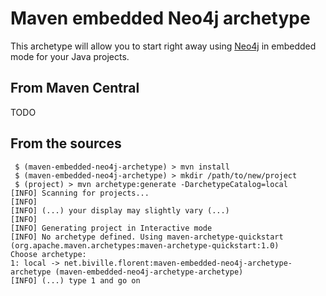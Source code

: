 # Maven embedded Neo4j archetype

This archetype will allow you to start right away using [Neo4j](http://www.neo4j.org) in embedded mode
for your Java projects.

## From Maven Central

TODO

## From the sources

```
 $ (maven-embedded-neo4j-archetype) > mvn install
 $ (maven-embedded-neo4j-archetype) > mkdir /path/to/new/project
 $ (project) > mvn archetype:generate -DarchetypeCatalog=local
[INFO] Scanning for projects...
[INFO] 
[INFO] (...) your display may slightly vary (...)
[INFO]
[INFO] Generating project in Interactive mode
[INFO] No archetype defined. Using maven-archetype-quickstart (org.apache.maven.archetypes:maven-archetype-quickstart:1.0)
Choose archetype:
1: local -> net.biville.florent:maven-embedded-neo4j-archetype-archetype (maven-embedded-neo4j-archetype-archetype)
[INFO] (...) type 1 and go on
```